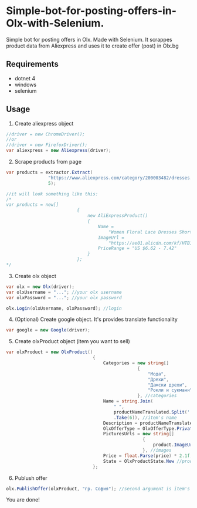 # Simple-bot-for-posting-offers-in-Olx-with-Selenium.
Simple bot for posting offers in Olx. Made with Selenium. It scrappes product data from Aliexpress and uses it to create offer (post) in Olx.bg

## Requirements
- dotnet 4
- windows
- selenium

## Usage

1. Create aliexpress object

```csharp
//driver = new ChromeDriver();
//or
//driver = new FirefoxDriver();
var aliexpress = new Aliexpress(driver);
```

2. Scrape products from page
```csharp
var products = extractor.Extract(
                "https://www.aliexpress.com/category/200003482/dresses.html?spm=2114.01010108.0.0.KD2cah&site=glo&g=y&SortType=total_tranpro_desc&tag=",
                5);

//it will look something like this:
/*
var products = new[]
                           {
                               new AliExpressProduct()
                               {
                                   Name =
                                       "Women Floral Lace Dresses Short Sleeve Party Casual Color Blue Red Black Mini Dress",
                                   ImageUrl =
                                       "https://ae01.alicdn.com/kf/HTB1lOlqOVXXXXazapXXq6xXFXXXd/Fashion-Women-Floral-Lace-Dress-Short-Sleeve-Summer-Party-Casual-Mini-Dress.jpg_220x220.jpg",
                                   PriceRange = "US $6.62 - 7.42"
                               }
                           };
*/
```

3. Create olx object
```csharp
var olx = new Olx(driver);
var olxUsername = "..."; //your olx username
var olxPassword = "..."; //your olx password

olx.Login(olxUsername, olxPassword); //login
```

4. (Optional) Create google object. It's provides translate functionality
```csharp
var google = new Google(driver);
```

5. Create olxProduct object (item you want to sell)
```csharp
var olxProduct = new OlxProduct()
                                 {
                                     Categories = new string[]
                                                  {
                                                      "Мода",
                                                      "Дрехи",
                                                      "Дамски дрехи",
                                                      "Рокли и сукмани"
                                                  }, //categories
                                     Name = string.Join(
                                         " ",
                                         productNameTranslated.Split(' ')
                                         .Take(6)), //item's name
                                     Description = productNameTranslated, //item's description
                                     OlxOfferType = OlxOfferType.Private, //offer type (ussualy aways on Prive)
                                     PicturesUrls = new string[]
                                                    {
                                                        product.ImageUrl
                                                    }, //images
                                     Price = float.Parse(price) * 2.1f, //your prive
                                     State = OlxProductState.New //product state (is it second hand or used)
                                 };
```

6. Publush offer
```csharp
olx.PublishOffer(olxProduct, "гр. София"); //second argument is item's location
```

You are done!
